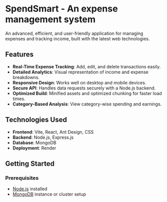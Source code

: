 # SpendSmart - An expense management system

An advanced, efficient, and user-friendly application for managing expenses and tracking income, built with the latest web technologies.

## Features

- **Real-Time Expense Tracking**: Add, edit, and delete transactions easily.
- **Detailed Analytics**: Visual representation of income and expense breakdowns.
- **Responsive Design**: Works well on desktop and mobile devices.
- **Secure API**: Handles data requests securely with a Node.js backend.
- **Optimized Build**: Minified assets and optimized chunking for faster load times.
- **Category-Based Analysis**: View category-wise spending and earnings.

## Technologies Used

- **Frontend**: Vite, React, Ant Design, CSS
- **Backend**: Node.js, Express.js
- **Database**: MongoDB
- **Deployment**: Render

## Getting Started

### Prerequisites

- [Node.js](https://nodejs.org/) installed
- [MongoDB](https://www.mongodb.com/) instance or cluster setup
